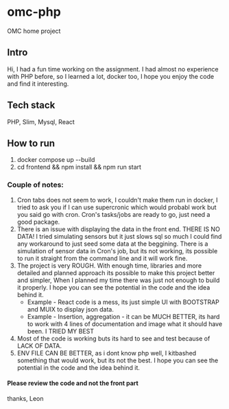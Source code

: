 # omc-php
OMC home project

## Intro
Hi, I had a fun time working on the assignment. I had almost no experience with PHP before, so I learned a lot, docker too, I hope you enjoy the code and find it interesting.

## Tech stack
PHP, Slim, Mysql, React

## How to run
1. docker compose up --build
2. cd frontend && npm install && npm run start
### Couple of notes:
1. Cron tabs does not seem to work, I couldn't make them run in docker, I tried to ask you if I can use supercronic which would probabl work but you said go with cron. Cron's tasks/jobs are ready to go, just need a good package.
2. There is an issue with displaying the data in the front end. THERE IS NO DATA! I tried simulating sensors but it just slows sql so much I could find any workaround to just seed some data at the beggining. There is a simulation of sensor data in Cron's job, but its not working, its possible to run it straight from the command line and it will work fine. 
3. The project is very ROUGH. With enough time, libraries and more detailed and planned approach its possible to make this project better and simpler, When I planned my time there was just not enough to build it properly. I hope you can see the potential in the code and the idea behind it.
    * Example - React code is a mess, its just simple UI with BOOTSTRAP and MUIX to display json data.
    * Example - Insertion, aggregation - it can be MUCH BETTER, its hard to work with 4 lines of documentation and image what it should have been. I TRIED MY BEST
4. Most of the code is working buts its hard to see and test because of LACK OF DATA.
5. ENV FILE CAN BE BETTER, as i dont know php well, I kitbashed something that would work, but its not the best. I hope you can see the potential in the code and the idea behind it.

#### Please review the code and not the front part

thanks, Leon

